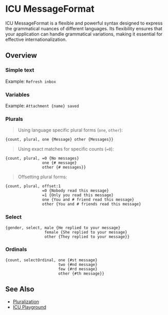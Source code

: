 # ICU MessageFormat

ICU MessageFormat is a flexible and powerful syntax designed to express the grammatical nuances of different languages. Its flexibility ensures that your application can handle grammatical variations, making it essential for effective internationalization.

## Overview

### Simple text

Example: `Refresh inbox`

### Variables

Example: `Attachment {name} saved`

### Plurals

> Using language specific plural forms (`one`, `other`):

```icu-message-format
{count, plural, one {Message} other {Messages}}
```

> Using exact matches for specific counts (`=0`):

```icu-message-format
{count, plural, =0 {No messages}
                one {# message}
                other {# messages}}
```

> Offsetting plural forms:

```icu-message-format
{count, plural, offset:1
                =0 {Nobody read this message}
                =1 {Only you read this message}
                one {You and # friend read this message}
                other {You and # friends read this message}
```

### Select

```icu-message-format
{gender, select, male {He replied to your message}
                 female {She replied to your message}
                 other {They replied to your message}}
```

### Ordinals

```icu-message-format
{count, selectOrdinal, one {#st message}
                       two {#nd message}
                       few {#rd message}
                       other {#th message}}
```

## See Also

- [Pluralization](./plurals.md)
- [ICU Playground](https://format-message.github.io/icu-message-format-for-translators/editor.html)
